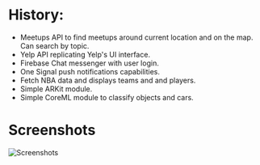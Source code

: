# History:
- Meetups API to find meetups around current location and on the map. Can search by topic.
- Yelp API replicating Yelp's UI interface.
- Firebase Chat messenger with user login.
- One Signal push notifications capabilities.
- Fetch NBA data and displays teams and and players.
- Simple ARKit module.
- Simple CoreML module to classify objects and cars.

# Screenshots
![Screenshots](https://github.com/shameiess/MeetupsInTech/tree/master/Screenshots)
